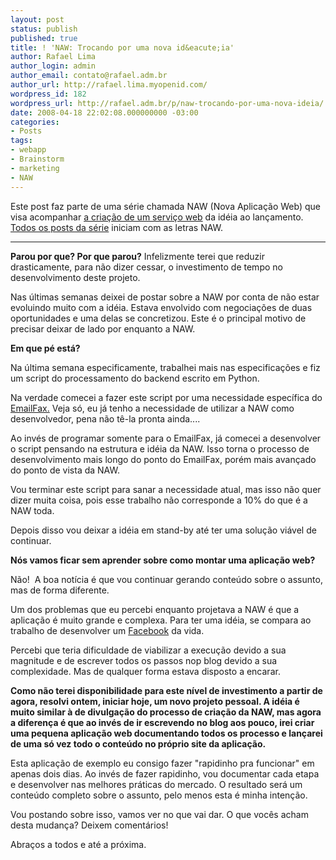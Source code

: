 ```yaml
---
layout: post
status: publish
published: true
title: ! 'NAW: Trocando por uma nova id&eacute;ia'
author: Rafael Lima
author_login: admin
author_email: contato@rafael.adm.br
author_url: http://rafael.lima.myopenid.com/
wordpress_id: 182
wordpress_url: http://rafael.adm.br/p/naw-trocando-por-uma-nova-ideia/
date: 2008-04-18 22:02:08.000000000 -03:00
categories:
- Posts
tags:
- webapp
- Brainstorm
- marketing
- NAW
---
```

Este post faz parte de uma s&eacute;rie chamada NAW (Nova Aplica&ccedil;&atilde;o Web) que visa acompanhar <a href="http://rafael.adm.br/p/que-tal-acompanhar-o-nascimento-de-um-servico-web/">a cria&ccedil;&atilde;o de um servi&ccedil;o web</a> da id&eacute;ia ao lan&ccedil;amento. <a href="http://rafael.adm.br/tag/naw">Todos os posts da s&eacute;rie</a> iniciam com as letras NAW.

<hr /><strong>Parou por que? Por que parou?</strong>
Infelizmente terei que reduzir drasticamente, para n&atilde;o dizer cessar, o investimento de tempo no desenvolvimento deste projeto.

Nas &uacute;ltimas semanas deixei de postar sobre a NAW por conta de n&atilde;o estar evoluindo muito com a id&eacute;ia. Estava envolvido com negocia&ccedil;&otilde;es de duas oportunidades e uma delas se concretizou. Este &eacute; o principal motivo de precisar deixar de lado por enquanto a NAW.

<strong>Em que p&eacute; est&aacute;?</strong>

Na &uacute;ltima semana especificamente, trabalhei mais nas especifica&ccedil;&otilde;es e fiz um script do processamento do backend escrito em Python.

Na verdade comecei a fazer este script por uma necessidade espec&iacute;fica do <a href="http://emailfax.com.br">EmailFax.</a> Veja s&oacute;, eu j&aacute; tenho a necessidade de utilizar a NAW como desenvolvedor, pena n&atilde;o t&ecirc;-la pronta ainda....

Ao inv&eacute;s de programar somente para o EmailFax, j&aacute; comecei a desenvolver o script pensando na estrutura e id&eacute;ia da NAW. Isso torna o processo de desenvolvimento mais longo do ponto do EmailFax, por&eacute;m mais avan&ccedil;ado do ponto de vista da NAW.

Vou terminar este script para sanar a necessidade atual, mas isso n&atilde;o quer dizer muita coisa, pois esse trabalho n&atilde;o corresponde a 10% do que &eacute; a NAW toda.

Depois disso vou deixar a id&eacute;ia em stand-by at&eacute; ter uma solu&ccedil;&atilde;o vi&aacute;vel de continuar.

<strong>N&oacute;s vamos ficar sem aprender sobre como montar uma aplica&ccedil;&atilde;o web?</strong>

N&atilde;o!&nbsp; A boa not&iacute;cia &eacute; que vou continuar gerando conte&uacute;do sobre o assunto, mas de forma diferente.

Um dos problemas que eu percebi enquanto projetava a NAW &eacute; que a aplica&ccedil;&atilde;o &eacute; muito grande e complexa. Para ter uma id&eacute;ia, se compara ao trabalho de desenvolver um <a href="http://facebook.com">Facebook</a> da vida.

Percebi que teria dificuldade de viabilizar a execu&ccedil;&atilde;o devido a sua magnitude e de escrever todos os passos nop blog devido a sua complexidade. Mas de qualquer forma estava disposto a encarar.

<strong>Como n&atilde;o terei disponibilidade para este n&iacute;vel de investimento a partir de agora, resolvi ontem, iniciar hoje, um novo projeto pessoal. A id&eacute;ia &eacute; muito similar &agrave; de divulga&ccedil;&atilde;o do processo de cria&ccedil;&atilde;o da NAW, mas agora a diferen&ccedil;a &eacute; que ao inv&eacute;s de ir escrevendo no blog aos pouco, irei criar uma pequena aplica&ccedil;&atilde;o web documentando todos os processo e lan&ccedil;arei de uma s&oacute; vez todo o conte&uacute;do no pr&oacute;prio site da aplica&ccedil;&atilde;o.</strong>

Esta aplica&ccedil;&atilde;o de exemplo eu consigo fazer "rapidinho pra funcionar" em apenas dois dias. Ao inv&eacute;s de fazer rapidinho, vou documentar cada etapa e desenvolver nas melhores pr&aacute;ticas do mercado. O resultado ser&aacute; um conte&uacute;do completo sobre o assunto, pelo menos esta &eacute; minha inten&ccedil;&atilde;o.

Vou postando sobre isso, vamos ver no que vai dar. O que voc&ecirc;s acham desta mudan&ccedil;a? Deixem coment&aacute;rios!

Abra&ccedil;os a todos e at&eacute; a pr&oacute;xima.
